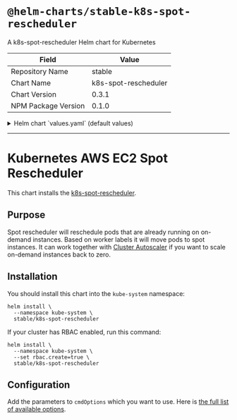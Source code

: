 # `@helm-charts/stable-k8s-spot-rescheduler`

A k8s-spot-rescheduler Helm chart for Kubernetes

| Field               | Value                |
| ------------------- | -------------------- |
| Repository Name     | stable               |
| Chart Name          | k8s-spot-rescheduler |
| Chart Version       | 0.3.1                |
| NPM Package Version | 0.1.0                |

<details>

<summary>Helm chart `values.yaml` (default values)</summary>

```yaml
# Default values for k8s-spot-rescheduler.
# This is a YAML-formatted file.
# Declare variables to be passed into your templates.
replicaCount: 1

image:
  repository: quay.io/pusher/k8s-spot-rescheduler
  tag: v0.2.0
  pullPolicy: IfNotPresent

# The full list of available options https://github.com/pusher/k8s-spot-rescheduler#flags
cmdOptions:
  v: 2
  running-in-cluster: true
  kube-api-content-type: application/vnd.kubernetes.protobuf
  housekeeping-interval: 10s
  node-drain-delay: 10m
  pod-eviction-timeout: 2m
  max-graceful-termination: 2m
  listen-address: 0.0.0.0:9235
  on-demand-node-label: node-role.kubernetes.io/worker
  spot-node-label: node-role.kubernetes.io/spot-worker
  delete-non-replicated-pods: false

resources:
  {}
  # We usually recommend not to specify default resources and to leave this as a conscious
  # choice for the user. This also increases chances charts run on environments with little
  # resources, such as Minikube. If you do want to specify resources, uncomment the following
  # lines, adjust them as necessary, and remove the curly braces after 'resources:'.
  # limits:
  #  cpu: 100m
  #  memory: 128Mi
  # requests:
  #  cpu: 100m
  #  memory: 128Mi

# Affinity for pod assignment
# Ref: https://kubernetes.io/docs/concepts/configuration/assign-pod-node/#affinity-and-anti-affinity
affinity: {}

tolerations: []

# Node labels for pod assignment
# Ref: https://kubernetes.io/docs/user-guide/node-selection/
nodeSelector: {}

rbac:
  # Specifies whether RBAC resources should be created
  create: true

serviceAccount:
  # Specifies whether a ServiceAccount should be created
  create: true
  # The name of the ServiceAccount to use.
  # If not set and create is true, a name is generated using the fullname template
  name:
```

</details>

---

# Kubernetes AWS EC2 Spot Rescheduler

This chart installs the [k8s-spot-rescheduler](https://github.com/pusher/k8s-spot-rescheduler).

## Purpose

Spot rescheduler will reschedule pods that are already running on on-demand instances. Based on worker labels it will move pods to spot instances. It can work together with [Cluster Autoscaler](https://github.com/kubernetes/charts/tree/master/stable/cluster-autoscaler) if you want to scale on-demand instances back to zero.

## Installation

You should install this chart into the `kube-system` namespace:

```
helm install \
  --namespace kube-system \
  stable/k8s-spot-rescheduler
```

If your cluster has RBAC enabled, run this command:

```
helm install \
  --namespace kube-system \
  --set rbac.create=true \
  stable/k8s-spot-rescheduler
```

## Configuration

Add the parameters to `cmdOptions` which you want to use. Here is [the full list of available options](https://github.com/pusher/k8s-spot-rescheduler#flags).

